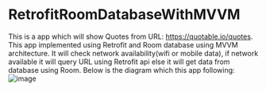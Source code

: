 # RetrofitRoomDatabaseWithMVVM
This is a app which will show Quotes from URL: https://quotable.io/quotes. This app implemented using Retrofit and Room database using MVVM architecture. It will check network availability(wifi or mobile data), if network available it will query URL using Retrofit api else it will get data from database using Room.
Below is the diagram which this app following:
![image](https://github.com/ArindamS1991/RetrofitRoomDatabaseWithMVVM/assets/104375354/901df799-8a57-451f-9cc4-ea426b4052c2)
